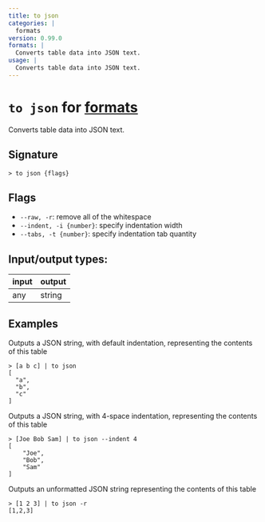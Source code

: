 ```yaml
---
title: to json
categories: |
  formats
version: 0.99.0
formats: |
  Converts table data into JSON text.
usage: |
  Converts table data into JSON text.
---
```

<!-- This file is automatically generated. Please edit the command in https://github.com/nushell/nushell instead. -->

# `to json` for [formats](/commands/categories/formats.md)

<div class='command-title'>Converts table data into JSON text.</div>

## Signature

```> to json {flags} ```

## Flags

 -  `--raw, -r`: remove all of the whitespace
 -  `--indent, -i {number}`: specify indentation width
 -  `--tabs, -t {number}`: specify indentation tab quantity


## Input/output types:

| input | output |
| ----- | ------ |
| any   | string |

## Examples

Outputs a JSON string, with default indentation, representing the contents of this table
```nu
> [a b c] | to json
[
  "a",
  "b",
  "c"
]
```

Outputs a JSON string, with 4-space indentation, representing the contents of this table
```nu
> [Joe Bob Sam] | to json --indent 4
[
    "Joe",
    "Bob",
    "Sam"
]
```

Outputs an unformatted JSON string representing the contents of this table
```nu
> [1 2 3] | to json -r
[1,2,3]
```

